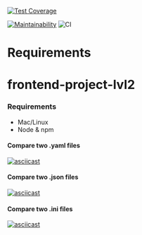 

[![Test Coverage](https://api.codeclimate.com/v1/badges/a99a88d28ad37a79dbf6/test_coverage)](https://codeclimate.com/github/codeclimate/codeclimate/test_coverage)


[![Maintainability](https://api.codeclimate.com/v1/badges/108e0ed7654718b0e6b7/maintainability)](https://codeclimate.com/github/manyautika/frontend-project-lvl2/maintainability)
![CI](https://github.com/manyautika/frontend-project-lvl2/workflows/CI/badge.svg)

# Requirements
# frontend-project-lvl2
### Requirements
* Mac/Linux
* Node & npm

#### Compare two .yaml files

[![asciicast](https://asciinema.org/a/358064.svg)](https://asciinema.org/a/358064)

#### Compare two .json files

[![asciicast](https://asciinema.org/a/364905.svg)](https://asciinema.org/a/364905)

#### Compare two .ini files

[![asciicast](https://asciinema.org/a/358119.svg)](https://asciinema.org/a/358119)
